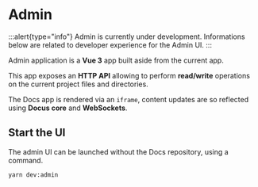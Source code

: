 # Admin

:::alert{type="info"}
Admin is currently under development. Informations below are related to developer experience for the Admin UI.
:::

Admin application is a **Vue 3** app built aside from the current app.

This app exposes an **HTTP API** allowing to perform **read/write** operations on the current project files and directories.

The Docs app is rendered via an `iframe`, content updates are so reflected using **Docus core** and **WebSockets**.

## Start the UI

The admin UI can be launched without the Docs repository, using a command.

```bash
yarn dev:admin
```

